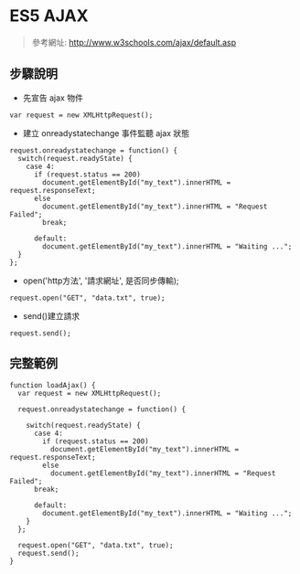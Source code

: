 # ES5 AJAX

> 參考網址: 
http://www.w3schools.com/ajax/default.asp

## 步驟說明
- 先宣告 ajax 物件

````
var request = new XMLHttpRequest();
````

- 建立 onreadystatechange 事件監聽 ajax 狀態

````
request.onreadystatechange = function() {
  switch(request.readyState) {
    case 4:
      if (request.status == 200)
        document.getElementById("my_text").innerHTML = request.responseText;
      else 
        document.getElementById("my_text").innerHTML = "Request Failed";
        break;

      default:
        document.getElementById("my_text").innerHTML = "Waiting ...";
  }
};
````

- open('http方法', '請求網址', 是否同步傳輸);

````
request.open("GET", "data.txt", true);
````

- send()建立請求

````
request.send();
````

## 完整範例

````
function loadAjax() {
  var request = new XMLHttpRequest();

  request.onreadystatechange = function() {

    switch(request.readyState) {
      case 4:
        if (request.status == 200)
          document.getElementById("my_text").innerHTML = request.responseText;
        else 
          document.getElementById("my_text").innerHTML = "Request Failed";
      break;

      default:
        document.getElementById("my_text").innerHTML = "Waiting ...";
    }
  };

  request.open("GET", "data.txt", true);
  request.send();
}
````